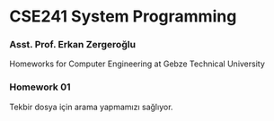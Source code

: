 # CSE241 System Programming
### Asst. Prof. Erkan Zergeroğlu
Homeworks for Computer Engineering at Gebze Technical University

### Homework 01
Tekbir dosya için arama yapmamızı sağlıyor.
